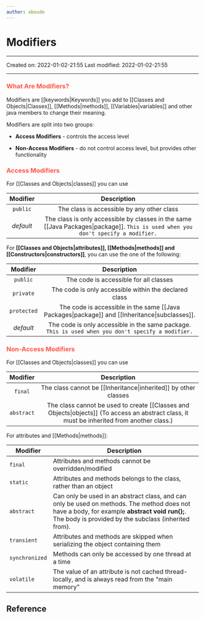```yaml
---
author: aboude
---
```


# Modifiers
___

Created on: 2022-01-02-21:55
Last modified: 2022-01-02-21:55

___

### <span style="color: #ff5545;text-transform: capitalize;">what are modifiers?</span>
Modifiers are [[keywords|Keywords]] you add to [[Classes and Objects|Classes]], [[Methods|methods]], [[Variables|variables]] and other java members to change their meaning.

Modifiers are split into two groups:
* **Access Modifiers** - controls the access level

* **Non-Access Modifiers** - do not control access level, but provides other functionality

### <span style="color: #ff5545;text-transform: capitalize;">Access modifiers</span>
For [[Classes and Objects|classes]] you can use

| Modifier  |                                                            Description                                                            |
|:---------:|:---------------------------------------------------------------------------------------------------------------------------------:|
| `public`  |                                            The class is accessible by any other class                                             |
| *default* | The class is only accessible by classes in the same [[Java Packages\|package]]. `This is used when you don't specify a modifier.` |

For  **[[Classes and Objects|attributes]], [[Methods|methods]] and [[Constructors|constructors]]**, you can use the one of the following:

|  Modifier   |                                            Description                                             |
|:-----------:|:--------------------------------------------------------------------------------------------------:|
|  `public`   |                               The code is accessible for all classes                               |
|  `private`  |                       The code is only accessible within the declared class                        |
| `protected` |   The code is accessible in the same [[Java Packages\|package]] and [[Inheritance\|subclasses]].   |
|  *default*  | The code is only accessible in the same package. `This is used when you don't specify a modifier.` | 

### <span style="color: #ff5545;text-transform: capitalize;">Non-Access Modifiers</span>
For [[Classes and Objects|classes]] you can use

|  Modifier  |                                                                 Description                                                                 |
|:----------:|:-------------------------------------------------------------------------------------------------------------------------------------------:|
|  `final`   |                                       The class cannot be [[Inheritance\|inherited]] by other classes                                       |
| `abstract` | The class cannot be used to create [[Classes and Objects\|objects]] (To access an abstract class, it must be inherited from another class.) | 

For attributes and [[Methods|methods]]:

| Modifier       | Description                                                                                                                                                                                           |
| -------------- | ----------------------------------------------------------------------------------------------------------------------------------------------------------------------------------------------------- |
| `final`        | Attributes and methods cannot be overridden/modified                                                                                                                                                  |
| `static`       | Attributes and methods belongs to the class, rather than an object                                                                                                                                    |
| `abstract`     | Can only be used in an abstract class, and can only be used on methods. The method does not have a body, for example **abstract void run();**. The body is provided by the subclass (inherited from). |
| `transient`    | Attributes and methods are skipped when serializing the object containing them                                                                                                                        |
| `synchronized` | Methods can only be accessed by one thread at a time                                                                                                                                                  |
| `volatile`     | The value of an attribute is not cached thread-locally, and is always read from the "main memory"                                                                                                     | 


## Reference